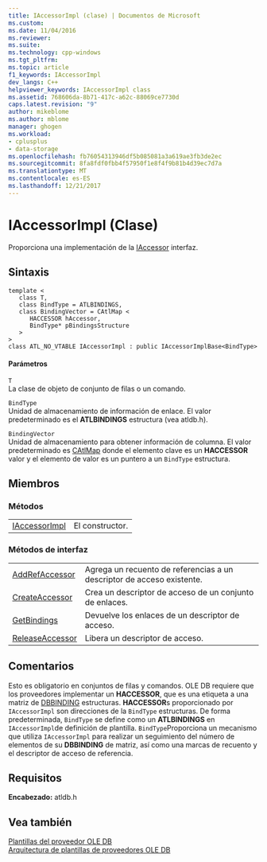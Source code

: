 ```yaml
---
title: IAccessorImpl (clase) | Documentos de Microsoft
ms.custom: 
ms.date: 11/04/2016
ms.reviewer: 
ms.suite: 
ms.technology: cpp-windows
ms.tgt_pltfrm: 
ms.topic: article
f1_keywords: IAccessorImpl
dev_langs: C++
helpviewer_keywords: IAccessorImpl class
ms.assetid: 768606da-8b71-417c-a62c-88069ce7730d
caps.latest.revision: "9"
author: mikeblome
ms.author: mblome
manager: ghogen
ms.workload:
- cplusplus
- data-storage
ms.openlocfilehash: fb76054313946df5b085081a3a619ae3fb3de2ec
ms.sourcegitcommit: 8fa8fdf0fbb4f57950f1e8f4f9b81b4d39ec7d7a
ms.translationtype: MT
ms.contentlocale: es-ES
ms.lasthandoff: 12/21/2017
---
```

# <a name="iaccessorimpl-class"></a>IAccessorImpl (Clase)
Proporciona una implementación de la [IAccessor](https://msdn.microsoft.com/en-us/library/ms719672.aspx) interfaz.  
  
## <a name="syntax"></a>Sintaxis  
  
```  
template <  
   class T,   
   class BindType = ATLBINDINGS,   
   class BindingVector = CAtlMap <   
      HACCESSOR hAccessor,   
      BindType* pBindingsStructure   
   >   
>  
class ATL_NO_VTABLE IAccessorImpl : public IAccessorImplBase<BindType>  
```  
  
#### <a name="parameters"></a>Parámetros  
 `T`  
 La clase de objeto de conjunto de filas o un comando.  
  
 `BindType`  
 Unidad de almacenamiento de información de enlace. El valor predeterminado es el **ATLBINDINGS** estructura (vea atldb.h).  
  
 `BindingVector`  
 Unidad de almacenamiento para obtener información de columna. El valor predeterminado es [CAtlMap](../../atl/reference/catlmap-class.md) donde el elemento clave es un **HACCESSOR** valor y el elemento de valor es un puntero a un `BindType` estructura.  
  
## <a name="members"></a>Miembros  
  
### <a name="methods"></a>Métodos  
  
|||  
|-|-|  
|[IAccessorImpl](../../data/oledb/iaccessorimpl-class.md)|El constructor.|  
  
### <a name="interface-methods"></a>Métodos de interfaz  
  
|||  
|-|-|  
|[AddRefAccessor](../../data/oledb/iaccessorimpl-addrefaccessor.md)|Agrega un recuento de referencias a un descriptor de acceso existente.|  
|[CreateAccessor](../../data/oledb/iaccessorimpl-createaccessor.md)|Crea un descriptor de acceso de un conjunto de enlaces.|  
|[GetBindings](../../data/oledb/iaccessorimpl-getbindings.md)|Devuelve los enlaces de un descriptor de acceso.|  
|[ReleaseAccessor](../../data/oledb/iaccessorimpl-releaseaccessor.md)|Libera un descriptor de acceso.|  
  
## <a name="remarks"></a>Comentarios  
 Esto es obligatorio en conjuntos de filas y comandos. OLE DB requiere que los proveedores implementar un **HACCESSOR**, que es una etiqueta a una matriz de [DBBINDING](https://msdn.microsoft.com/en-us/library/ms716845.aspx) estructuras. **HACCESSOR**s proporcionado por `IAccessorImpl` son direcciones de la `BindType` estructuras. De forma predeterminada, `BindType` se define como un **ATLBINDINGS** en `IAccessorImpl`de definición de plantilla. `BindType`Proporciona un mecanismo que utiliza `IAccessorImpl` para realizar un seguimiento del número de elementos de su **DBBINDING** de matriz, así como una marcas de recuento y el descriptor de acceso de referencia.  
  
## <a name="requirements"></a>Requisitos  
 **Encabezado:** atldb.h  
  
## <a name="see-also"></a>Vea también  
 [Plantillas del proveedor OLE DB](../../data/oledb/ole-db-provider-templates-cpp.md)   
 [Arquitectura de plantillas de proveedores OLE DB](../../data/oledb/ole-db-provider-template-architecture.md)